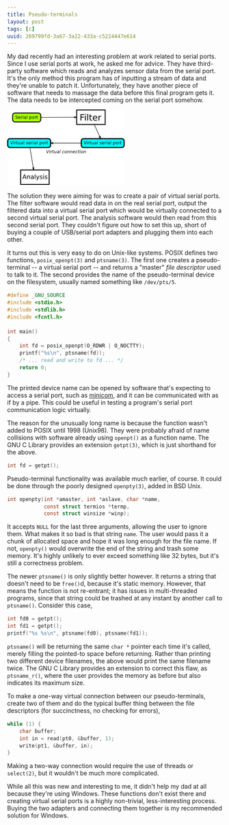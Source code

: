 ```yaml
---
title: Pseudo-terminals
layout: post
tags: [c]
uuid: 269799fd-3a67-3a22-433a-c5224447e614
---
```


My dad recently had an interesting problem at work related to serial
ports. Since I use serial ports at work, he asked me for advice. They
have third-party software which reads and analyzes sensor data from
the serial port. It's the only method this program has of inputting a
stream of data and they're unable to patch it. Unfortunately, they
have another piece of software that needs to massage the data before
this final program gets it. The data needs to be intercepted coming on
the serial port somehow.

![](/img/diagram/pseudo-terminals.png)

The solution they were aiming for was to create a pair of virtual
serial ports. The filter software would read data in on the real
serial port, output the filtered data into a virtual serial port which
would be virtually connected to a second virtual serial port. The
analysis software would then read from this second serial port. They
couldn't figure out how to set this up, short of buying a couple of
USB/serial port adapters and plugging them into each other.

It turns out this is very easy to do on Unix-like systems. POSIX
defines two functions, `posix_openpt(3)` and `ptsname(3)`. The first
one creates a pseudo-terminal -- a virtual serial port -- and returns
a "master" *file descriptor* used to talk to it. The second provides
the name of the pseudo-terminal device on the filesystem, usually
named something like `/dev/pts/5`.

~~~c
#define _GNU_SOURCE
#include <stdio.h>
#include <stdlib.h>
#include <fcntl.h>

int main()
{
    int fd = posix_openpt(O_RDWR | O_NOCTTY);
    printf("%s\n", ptsname(fd));
    /* ... read and write to fd ... */
    return 0;
}
~~~

The printed device name can be opened by software that's expecting to
access a serial port, such as
[minicom](http://en.wikipedia.org/wiki/Minicom), and it can be
communicated with as if by a pipe. This could be useful in testing a
program's serial port communication logic virtually.

The reason for the unusually long name is because the function wasn't
added to POSIX until 1998 (Unix98). They were probably afraid of name
collisions with software already using `openpt()` as a function
name. The GNU C Library provides an extension `getpt(3)`, which is
just shorthand for the above.

~~~c
int fd = getpt();
~~~

Pseudo-terminal functionality was available much earlier, of
course. It could be done through the poorly designed `openpty(3)`,
added in BSD Unix.

~~~c
int openpty(int *amaster, int *aslave, char *name,
            const struct termios *termp,
            const struct winsize *winp);
~~~

It accepts `NULL` for the last three arguments, allowing the user to
ignore them. What makes it so bad is that string `name`. The user
would pass it a chunk of allocated space and hope it was long enough
for the file name. If not, `openpty()` would overwrite the end of the
string and trash some memory. It's highly unlikely to ever exceed
something like 32 bytes, but it's still a correctness problem.

The newer `ptsname()` is only slightly better however. It returns a
string that doesn't need to be `free()`d, because it's static
memory. However, that means the function is not re-entrant; it has
issues in multi-threaded programs, since that string could be trashed
at any instant by another call to `ptsname()`. Consider this case,

~~~c
int fd0 = getpt();
int fd1 = getpt();
printf("%s %s\n", ptsname(fd0), ptsname(fd1));
~~~

`ptsname()` will be returning the same `char *` pointer each time it's
called, merely filling the pointed-to space before returning. Rather
than printing two different device filenames, the above would print
the same filename twice. The GNU C Library provides an extension to
correct this flaw, as `ptsname_r()`, where the user provides the
memory as before but also indicates its maximum size.

To make a one-way virtual connection between our pseudo-terminals,
create two of them and do the typical buffer thing between the file
descriptors (for succinctness, no checking for errors),

~~~c
while (1) {
    char buffer;
    int in = read(pt0, &buffer, 1);
    write(pt1, &buffer, in);
}
~~~

Making a two-way connection would require the use of threads or
`select(2)`, but it wouldn't be much more complicated.

While all this was new and interesting to me, it didn't help my dad at
all because they're using Windows. These functions don't exist there
and creating virtual serial ports is a highly non-trivial,
less-interesting process. Buying the two adapters and connecting them
together is my recommended solution for Windows.
